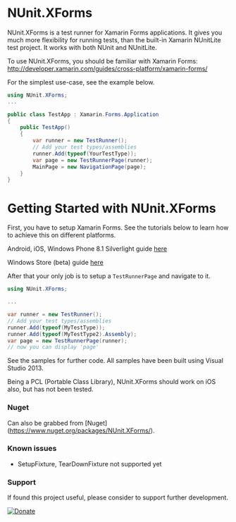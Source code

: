 # NUnit.XForms

NUnit.XForms is a test runner for Xamarin Forms applications. It gives you much more flexibility for running tests, than the built-in Xamarin NUnitLite test project. It works with both NUnit and NUnitLite.

To use NUnit.XForms, you should be familiar with Xamarin Forms: http://developer.xamarin.com/guides/cross-platform/xamarin-forms/

For the simplest use-case, see the example below.

```csharp
using NUnit.XForms;
...

public class TestApp : Xamarin.Forms.Application
{
	public TestApp()
	{
		var runner = new TestRunner();
		// Add your test types/assemblies
		runner.Add(typeof(YourTestType));
		var page = new TestRunnerPage(runner);
		MainPage = new NavigationPage(page);
	}
}
```
# Getting Started with NUnit.XForms

First, you have to setup Xamarin Forms. See the tutorials below to learn how to achieve this on different platforms.

Android, iOS, Windows Phone 8.1 Silverlight guide [here](http://developer.xamarin.com/guides/cross-platform/xamarin-forms/introduction-to-xamarin-forms/)

Windows Store (beta) guide [here](http://developer.xamarin.com/guides/cross-platform/xamarin-forms/windows/)

After that your only job is to setup a ```TestRunnerPage``` and navigate to it.

```csharp
using NUnit.XForms;

...

var runner = new TestRunner();
// Add your test types/assemblies
runner.Add(typeof(MyTestType));
runner.Add(typeof(MyTestType2).Assembly);
var page = new TestRunnerPage(runner);
// now you can display 'page'
```

See the samples for further code. All samples have been built using Visual Studio 2013.

Being a PCL (Portable Class Library), NUnit.XForms should work on iOS also, but has not been tested. 

### Nuget

Can also be grabbed from [Nuget] (https://www.nuget.org/packages/NUnit.XForms/).

### Known issues
* SetupFixture, TearDownFixture not supported yet

### Support

If found this project useful, please consider to support further development.

[![Donate](https://img.shields.io/badge/Donate-PayPal-green.svg)](https://www.paypal.com/cgi-bin/webscr?cmd=_s-xclick&hosted_button_id=NEPJXX7AZ9YBQ)

